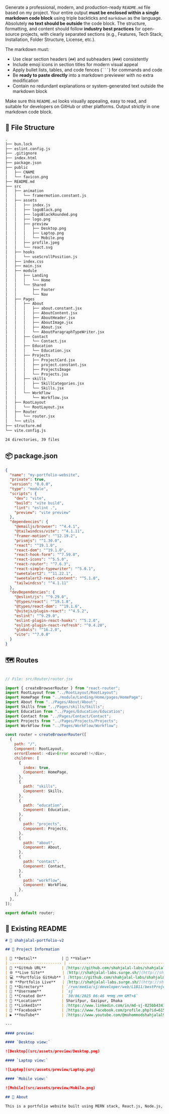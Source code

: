 Generate a professional, modern, and production-ready `README.md` file based on my project. Your entire  output **must be enclosed within a single markdown code block** using triple backticks and `markdown` as the language. Absolutely **no text should be outside** the code block. The structure, formatting, and content should follow **industry best practices** for open-source projects, with clearly separated sections (e.g., Features, Tech Stack, Installation, Folder Structure, License, etc.).

The markdown must:
- Use clear section headers (`##`) and subheaders (`###`) consistently
- Include emoji icons in section titles for modern visual appeal
- Apply bullet lists, tables, and code fences (` ``` `) for commands and code
- Be **ready to paste directly** into a markdown previewer with no extra modification
- Contain no redundant explanations or system-generated text outside the markdown block

Make sure this `README.md` looks visually appealing, easy to read, and suitable for developers on GitHub or other platforms. Output strictly in one markdown code block.



## 📁 File Structure
```bash
.
├── bun.lock
├── eslint.config.js
├── .gitignore
├── index.html
├── package.json
├── public
│   ├── CNAME
│   └── favicon.png
├── README.md
├── src
│   ├── animation
│   │   └── framermotion.constant.js
│   ├── assets
│   │   ├── index.js
│   │   ├── logoBlack.png
│   │   ├── logoBlackRounded.png
│   │   ├── logo.png
│   │   ├── preview
│   │   │   ├── Desktop.png
│   │   │   ├── Laptop.png
│   │   │   └── Mobile.png
│   │   ├── profile.jpeg
│   │   └── react.svg
│   ├── hooks
│   │   └── useScrollPosition.js
│   ├── index.css
│   ├── main.jsx
│   ├── module
│   │   ├── Landing
│   │   │   └── Home
│   │   └── Shared
│   │       ├── Footer
│   │       └── Nav
│   ├── Pages
│   │   ├── About
│   │   │   ├── about.constant.jsx
│   │   │   ├── AboutContent.jsx
│   │   │   ├── AboutHeader.jsx
│   │   │   ├── AboutImage.jsx
│   │   │   ├── About.jsx
│   │   │   └── AboutParagraphTypeWriter.jsx
│   │   ├── Contact
│   │   │   └── Contact.jsx
│   │   ├── Education
│   │   │   └── Education.jsx
│   │   ├── Projects
│   │   │   ├── ProjectCard.jsx
│   │   │   ├── project.constant.jsx
│   │   │   ├── ProjectsImage
│   │   │   └── Projects.jsx
│   │   ├── skills
│   │   │   ├── SkillCategories.jsx
│   │   │   └── Skills.jsx
│   │   └── WorkFlow
│   │       └── Workflow.jsx
│   ├── RootLayout
│   │   └── RootLayout.jsx
│   ├── Router
│   │   └── router.jsx
│   └── utils
├── structure.md
└── vite.config.js

24 directories, 39 files

```


## 📦 package.json
```json
{
  "name": "my-portfolio-website",
  "private": true,
  "version": "0.0.0",
  "type": "module",
  "scripts": {
    "dev": "vite",
    "build": "vite build",
    "lint": "eslint .",
    "preview": "vite preview"
  },
  "dependencies": {
    "@emailjs/browser": "^4.4.1",
    "@tailwindcss/vite": "^4.1.11",
    "framer-motion": "^12.19.2",
    "prismjs": "^1.30.0",
    "react": "^19.1.0",
    "react-dom": "^19.1.0",
    "react-hook-form": "^7.59.0",
    "react-icons": "^5.5.0",
    "react-router": "^7.6.3",
    "react-simple-typewriter": "^5.0.1",
    "sweetalert2": "^11.22.1",
    "sweetalert2-react-content": "^5.1.0",
    "tailwindcss": "^4.1.11"
  },
  "devDependencies": {
    "@eslint/js": "^9.29.0",
    "@types/react": "^19.1.8",
    "@types/react-dom": "^19.1.6",
    "@vitejs/plugin-react": "^4.5.2",
    "eslint": "^9.29.0",
    "eslint-plugin-react-hooks": "^5.2.0",
    "eslint-plugin-react-refresh": "^0.4.20",
    "globals": "^16.2.0",
    "vite": "^7.0.0"
  }
}

```


## 🗺️ Routes
```js

// File: src/Router/router.jsx

import { createBrowserRouter } from "react-router";
import RootLayout from "../RootLayout/RootLayout";
import HomePage from "../module/Landing/Home/pages/HomePage";
import About from "../Pages/About/About";
import Skills from "../Pages/skills/Skills";
import Education from "../Pages/Education/Education";
import Contact from "../Pages/Contact/Contact";
import Projects from "../Pages/Projects/Projects";
import WorkFlow from "../Pages/WorkFlow/Workflow";

const router = createBrowserRouter([
  {
    path: "/",
    Component: RootLayout,
    errorElement: <div>Error occured!!</div>,
    children: [
      {
        index: true,
        Component: HomePage,
      },
      {
        path: "skills",
        Component: Skills,
      },
      {
        path: "education",
        Component: Education,
      },
      {
        path: "projects",
        Component: Projects,
      },
      {
        path: "about",
        Component: About,
      },
      {
        path: "contact",
        Component: Contact,
      },
      {
        path: "workflow",
        Component: WorkFlow,
      },
    ],
  },
]);

export default router;


```


## 📄 Existing README
```md
# 🌟 shahjalal-portfolio-v2

## 📂 Project Information

| 📝 **Detail**           | 📌 **Value**                                                                                                         |
| ----------------------- | -------------------------------------------------------------------------------------------------------------------- |
| 🔗 **GitHub URL**       | [https://github.com/shahjalal-labs/shahjalal-portfolio-v2](https://github.com/shahjalal-labs/shahjalal-portfolio-v2) |
| 🌐 **Live Site**        | [http://shahjalal-labs.surge.sh/](http://shahjalal-labs.surge.sh/)                                                   |
| 💻 **Portfolio GitHub** | [https://github.com/shahjalal-labs/shahjalal-portfolio](https://github.com/shahjalal-labs/shahjalal-portfolio)       |
| 🌐 **Portfolio Live**   | [http://shahjalal-labs.surge.sh/](http://shahjalal-labs.surge.sh/)                                                   |
| 📁 **Directory**        | `/run/media/sj/developer/web/L1B11/bestProjects/My-portfolio-website`                                                |
| 👤 **Username**         | `sj`                                                                                                                 |
| 📅 **Created On**       | `30/06/2025 06:46 অপরাহ্ণ সোম GMT+6`                                                                                 |
| 📍 **Location**         | Sharifpur, Gazipur, Dhaka                                                                                            |
| 💼 **LinkedIn**         | [https://www.linkedin.com/in/md-sj-825bb4341/](https://www.linkedin.com/in/md-sj-825bb4341/)                         |
| 📘 **Facebook**         | [https://www.facebook.com/profile.php?id=61556383702555](https://www.facebook.com/profile.php?id=61556383702555)     |
| ▶️ **YouTube**          | [https://www.youtube.com/@muhommodshahjalal9811](https://www.youtube.com/@muhommodshahjalal9811)                     |

---

#### preview:

#### `Desktop view:`

![Desktop](src/assets/preview/Desktop.png)

#### `Laptop view:`

![Laptop](src/assets/preview/Laptop.png)

#### `Mobile view:`

![Mobile](src/assets/preview/Mobile.png)

## 📝 About

This is a portfolio website built using MERN stack, React.js, Node.js, Express.js, MongoDB Atlas, Tailwind CSS, and Vercel.

```